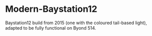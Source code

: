 # Modern-Baystation12
 Baystation12 build from 2015 (one with the coloured tail-based light), adapted to be fully functional on Byond 514.
